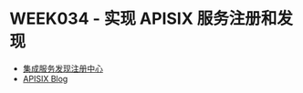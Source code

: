 # WEEK034 - 实现 APISIX 服务注册和发现

* [集成服务发现注册中心](https://apisix.apache.org/zh/docs/apisix/discovery/)
* [APISIX Blog](https://apisix.apache.org/zh/blog/)

